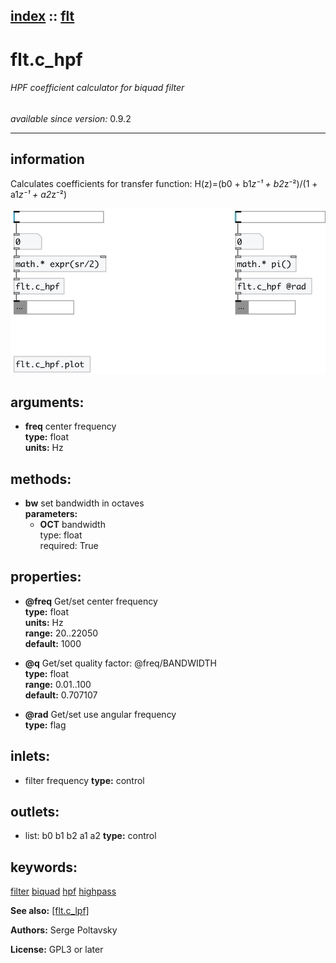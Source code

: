 [index](index.html) :: [flt](category_flt.html)
---

# flt.c_hpf

###### HPF coefficient calculator for biquad filter

*available since version:* 0.9.2

---


## information
Calculates coefficients for transfer function: H(z)=(b0 + b1*z⁻¹ + b2*z⁻²)/(1 +
            a1*z⁻¹ + a2*z⁻²)



[![example](../examples/img/flt.c_hpf.jpg)](../examples/pd/flt.c_hpf.pd)



## arguments:

* **freq**
center frequency<br>
__type:__ float<br>
__units:__ Hz<br>



## methods:

* **bw**
set bandwidth in octaves<br>
  __parameters:__
  - **OCT** bandwidth<br>
    type: float <br>
    required: True <br>




## properties:

* **@freq** 
Get/set center frequency<br>
__type:__ float<br>
__units:__ Hz<br>
__range:__ 20..22050<br>
__default:__ 1000<br>

* **@q** 
Get/set quality factor: @freq/BANDWIDTH<br>
__type:__ float<br>
__range:__ 0.01..100<br>
__default:__ 0.707107<br>

* **@rad** 
Get/set use angular frequency<br>
__type:__ flag<br>



## inlets:

* filter frequency 
__type:__ control<br>



## outlets:

* list: b0 b1 b2 a1 a2
__type:__ control<br>



## keywords:

[filter](keywords/filter.html)
[biquad](keywords/biquad.html)
[hpf](keywords/hpf.html)
[highpass](keywords/highpass.html)



**See also:**
[\[flt.c_lpf\]](flt.c_lpf.html)




**Authors:** Serge Poltavsky




**License:** GPL3 or later





